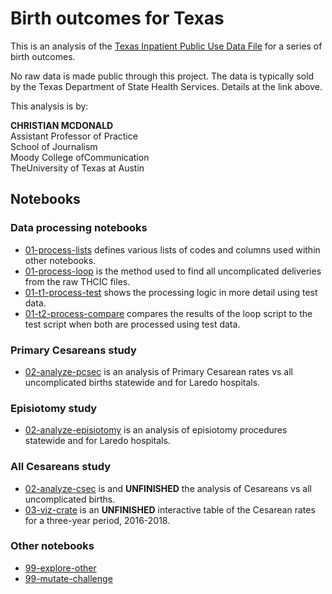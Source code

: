 # Birth outcomes for Texas

This is an analysis of the [Texas Inpatient Public Use Data File](https://www.dshs.texas.gov/thcic/hospitals/Inpatientpudf.shtm) for a series of birth outcomes.

No raw data is made public through this project. The data is typically sold by the Texas Department of State Health Services. Details at the link above.

This analysis is by:

**CHRISTIAN MCDONALD**\
Assistant Professor of Practice\
School of Journalism\
Moody College ofCommunication\
TheUniversity of Texas at Austin

## Notebooks

### Data processing notebooks

- [01-process-lists](https://utdata.github.io/thcic-pudf/01-process-lists.html) defines various lists of codes and columns used within other notebooks.
- [01-process-loop](https://utdata.github.io/thcic-pudf/01-process-loop.html) is the method used to find all uncomplicated deliveries from the raw THCIC files.
- [01-t1-process-test](https://utdata.github.io/thcic-pudf/01-t1-process-test.html) shows the processing logic in more detail using test data.
- [01-t2-process-compare](https://utdata.github.io/thcic-pudf/01-t2-process-compare.html) compares the results of the loop script to the test script when both are processed using test data.

### Primary Cesareans study

- [02-analyze-pcsec](https://utdata.github.io/thcic-pudf/02-analyze-pcsec.html) is an analysis of Primary Cesarean rates vs all uncomplicated births statewide and for Laredo hospitals.

### Episiotomy study

- [02-analyze-episiotomy](https://utdata.github.io/thcic-pudf/02-analyze-episiotomy.html) is an analysis of episiotomy procedures statewide and for Laredo hospitals.

### All Cesareans study

- [02-analyze-csec](https://utdata.github.io/thcic-pudf/02-analyze-csec.html) is  and **UNFINISHED** the analysis of Cesareans vs all uncomplicated births.
- [03-viz-crate](https://utdata.github.io/thcic-pudf/03-viz-crate.html) is an **UNFINISHED** interactive table of the Cesarean rates for a three-year period, 2016-2018.

### Other notebooks

- [99-explore-other](https://utdata.github.io/thcic-pudf/99-explore-other.html)
- [99-mutate-challenge](https://utdata.github.io/thcic-pudf/99-mutate-challenge.html)

